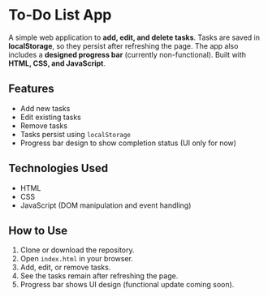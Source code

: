 # To-Do List App

A simple web application to **add, edit, and delete tasks**. Tasks are saved in **localStorage**, so they persist after refreshing the page. The app also includes a **designed progress bar** (currently non-functional). Built with **HTML, CSS, and JavaScript**.

## Features

- Add new tasks
- Edit existing tasks
- Remove tasks
- Tasks persist using `localStorage`
- Progress bar design to show completion status (UI only for now)

## Technologies Used

- HTML
- CSS
- JavaScript (DOM manipulation and event handling)

## How to Use

1. Clone or download the repository.
2. Open `index.html` in your browser.
3. Add, edit, or remove tasks.
4. See the tasks remain after refreshing the page.
5. Progress bar shows UI design (functional update coming soon).

